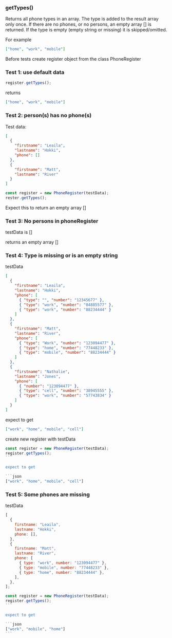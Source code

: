 ### **getTypes()**

Returns all phone types in an array. The type is added to the result array only once. If there are no phones, or no persons, an empty array [] is returned. If the type is empty (empty string or missing) it is skipped/omitted.

For example

```json
["home", "work", "mobile"]
```

Before tests create register object from the class PhoneRegister

### Test 1: use default data

```js
register.getTypes();
```

returns

```json
["home", "work", "mobile"]
```

### Test 2: person(s) has no phone(s)

Test data:

```json
[
  {
    "firstname": "Leaila",
    "lastname": "Hokki",
    "phone": []
  },
  {
    "firstname": "Matt",
    "lastname": "River"
  }
]
```

```js
const register = new PhoneRegister(testData);
rester.getTypes();
```

Expect this to return an empty array []

### Test 3: No persons in phoneRegister

testData is []

returns an empty array []

### Test 4: Type is missing or is an empty string

testData

```json
[
  {
    "firstname": "Leaila",
    "lastname": "Hokki",
    "phone": [
      { "type": "", "number": "12345677" },
      { "type": "work", "number": "04885577" },
      { "type": "work", "number": "88234444" }
    ]
  },
  {
    "firstname": "Matt",
    "lastname": "River",
    "phone": [
      { "type": "Work", "number": "123094477" },
      { "type": "home", "number": "77448233" },
      { "type": "mobile", "number": "88234444" }
    ]
  },
  {
    "firstname": "Nathalie",
    "lastname": "Jones",
    "phone": [
      { "number": "123094477" },
      { "type": "cell", "number": "38945555" },
      { "type": "work", "number": "57743834" }
    ]
  }
]
```

expect to get

```json
["work", "home", "mobile", "cell"]
```

create new register with testData

````js
const register = new PhoneRegister(testData);
register.getTypes();
```

expect to get

```json
["work", "home", "mobile", "cell"]
````

### Test 5: Some phones are missing

testData

```js
[
  {
    firstname: "Leaila",
    lastname: "Hokki",
    phone: [],
  },
  {
    firstname: "Matt",
    lastname: "River",
    phone: [
      { type: "work", number: "123094477" },
      { type: "mobile", number: "77448233" },
      { type: "home", number: "88234444" },
    ],
  },
];
```

````js
const register = new PhoneRegister(testData);
register.getTypes();
```

expect to get

```json
["work", "mobile", "home"]
```
````
